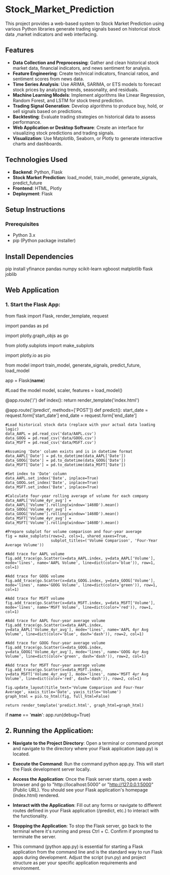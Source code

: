 # Stock_Market_Prediction


This project provides a web-based system to Stock Market Prediction using various Python libraries generate trading signals based on historical stock data ,market indicators and web interfacing.

## Features 
- __Data Collection and Preprocessing__: Gather and clean historical stock market data, financial indicators, and news sentiment for analysis. 
- **Feature Engineering**: Create technical indicators, financial ratios, and sentiment scores from news data. 
- __Time Series Analysis__: Use ARIMA, SARIMA, or ETS models to forecast stock prices by analyzing trends, seasonality, and residuals. 
- __Machine Learning Models__: Implement algorithms like Linear Regression, Random Forest, and LSTM for stock trend prediction. 
- __Trading Signal Generation__: Develop algorithms to produce buy, hold, or sell signals based on predictions.
- __Backtesting__: Evaluate trading strategies on historical data to assess performance.
- __Web Application or Desktop Software__: Create an interface for visualizing stock predictions and trading signals.
- __Visualization__: Use Matplotlib, Seaborn, or Plotly to generate interactive charts and dashboards. 

## Technologies Used
- __Backend__: Python, Flask
- __Stock Market Prediction__: load_model, train_model, generate_signals, predict_future
- __Frontend__: HTML, Plotly
- __Deployment__: Flask

## Setup Instructions
### Prerequisites
- Python 3.x
- pip (Python package installer)                      


## Install Dependencies
pip install yfinance pandas numpy scikit-learn xgboost matplotlib flask joblib

## Web Application

### 1. Start the Flask App:

from flask import Flask, render_template, request

import pandas as pd

import plotly.graph_objs as go

from plotly.subplots import make_subplots

import plotly.io as pio

from model import train_model, generate_signals, predict_future, load_model

app = Flask(__name__)

#Load the model
model, scaler, features = load_model()

@app.route('/')
def index():
    return render_template('index.html')

@app.route('/predict', methods=['POST'])
def predict():
    start_date = request.form['start_date']
    end_date = request.form['end_date']
    
    #Load historical stock data (replace with your actual data loading logic)
    data_AAPL = pd.read_csv('data/AAPL.csv')
    data_GOOG = pd.read_csv('data/GOOG.csv')
    data_MSFT = pd.read_csv('data/MSFT.csv')
    
    #Assuming 'Date' column exists and is in datetime format
    data_AAPL['Date'] = pd.to_datetime(data_AAPL['Date'])
    data_GOOG['Date'] = pd.to_datetime(data_GOOG['Date'])
    data_MSFT['Date'] = pd.to_datetime(data_MSFT['Date'])
    
    #Set index to 'Date' column
    data_AAPL.set_index('Date', inplace=True)
    data_GOOG.set_index('Date', inplace=True)
    data_MSFT.set_index('Date', inplace=True)
    
    #Calculate four-year rolling average of volume for each company
    data_AAPL['Volume_4yr_avg'] = data_AAPL['Volume'].rolling(window='1460D').mean()
    data_GOOG['Volume_4yr_avg'] = data_GOOG['Volume'].rolling(window='1460D').mean()
    data_MSFT['Volume_4yr_avg'] = data_MSFT['Volume'].rolling(window='1460D').mean()
    
    #Prepare subplot for volume comparison and four-year average
    fig = make_subplots(rows=2, cols=1, shared_xaxes=True, 
                        subplot_titles=('Volume Comparison', 'Four-Year Average Volume'))
    
    #Add trace for AAPL volume
    fig.add_trace(go.Scatter(x=data_AAPL.index, y=data_AAPL['Volume'], mode='lines', name='AAPL Volume', line=dict(color='blue')), row=1, col=1)
    
    #Add trace for GOOG volume
    fig.add_trace(go.Scatter(x=data_GOOG.index, y=data_GOOG['Volume'], mode='lines', name='GOOG Volume', line=dict(color='green')), row=1, col=1)
    
    #Add trace for MSFT volume
    fig.add_trace(go.Scatter(x=data_MSFT.index, y=data_MSFT['Volume'], mode='lines', name='MSFT Volume', line=dict(color='red')), row=1, col=1)
    
    #Add trace for AAPL four-year average volume
    fig.add_trace(go.Scatter(x=data_AAPL.index, y=data_AAPL['Volume_4yr_avg'], mode='lines', name='AAPL 4yr Avg Volume', line=dict(color='blue', dash='dash')), row=2, col=1)
    
    #Add trace for GOOG four-year average volume
    fig.add_trace(go.Scatter(x=data_GOOG.index, y=data_GOOG['Volume_4yr_avg'], mode='lines', name='GOOG 4yr Avg Volume', line=dict(color='green', dash='dash')), row=2, col=1)
    
    #Add trace for MSFT four-year average volume
    fig.add_trace(go.Scatter(x=data_MSFT.index, y=data_MSFT['Volume_4yr_avg'], mode='lines', name='MSFT 4yr Avg Volume', line=dict(color='red', dash='dash')), row=2, col=1)
    
    fig.update_layout(title_text='Volume Comparison and Four-Year Average', xaxis_title='Date', yaxis_title='Volume')
    graph_html = pio.to_html(fig, full_html=False)
    
    return render_template('predict.html', graph_html=graph_html)
if __name__ == '__main__':
    app.run(debug=True)

## 2. Running the Application:

- __Navigate to the Project Directory__: Open a terminal or command prompt and navigate to the directory where your Flask application (app.py) is located.

- __Execute the Command__: Run the command python app.py. This will start the Flask development server locally.

- __Access the Application__: Once the Flask server starts, open a web browser and go to "http://localhost:5000" or "http://127.0.0.1:5000" (Public URL). You should see your Flask application's homepage (index.html) rendered.

- __Interact with the Application__: Fill out any forms or navigate to different routes defined in your Flask application (/predict, etc.) to interact with the functionality.

- __Stopping the Application__: To stop the Flask server, go back to the terminal where it's running and press Ctrl + C. Confirm if prompted to terminate the server.

- This command (python app.py) is essential for starting a Flask application from the command line and is the standard way to run Flask apps during development. Adjust the script (run.py) and project structure as per your specific application requirements and environment.

